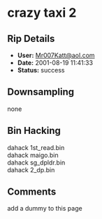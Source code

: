 # crazy taxi 2

## Rip Details

- **User:** Mr007Katt@aol.com
- **Date:** 2001-08-19 11:41:33
- **Status:** success

## Downsampling

none

## Bin Hacking

dahack 1st_read.bin<br />dahack maigo.bin<br />dahack sg_dpldr.bin<br />dahack 2_dp.bin

## Comments

add a dummy to this page

